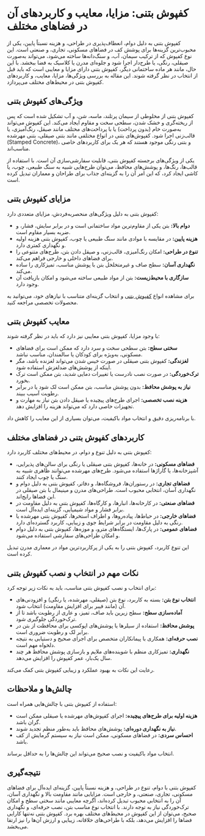<h1>کفپوش بتنی: مزایا، معایب و کاربردهای آن در فضاهای مختلف</h1>
<p>کفپوش بتنی به دلیل دوام، انعطاف&zwnj;پذیری در طراحی، و هزینه نسبتاً پایین، یکی از محبوب&zwnj;ترین گزینه&zwnj;ها برای پوشش کف در فضاهای مسکونی، تجاری، و صنعتی است. این نوع کفپوش که از ترکیب سیمان، آب، و سنگ&zwnj;دانه&zwnj;ها ساخته می&zwnj;شود، می&zwnj;تواند به&zwnj;صورت صیقلی، رنگی، یا طرح&zwnj;دار اجرا شود و جلوه&zwnj;ای مدرن یا کلاسیک به فضا ببخشد. با این حال، مانند هر ماده ساختمانی دیگر، کفپوش بتنی دارای مزایا و معایبی است که باید قبل از انتخاب در نظر گرفته شوند. این مقاله به بررسی ویژگی&zwnj;ها، مزایا، معایب، و کاربردهای کفپوش بتنی در محیط&zwnj;های مختلف می&zwnj;پردازد.</p>
<h2>ویژگی&zwnj;های کفپوش بتنی</h2>
<p>کفپوش بتنی از مخلوطی از سیمان پرتلند، ماسه، شن، و آب تشکیل شده است که پس از ریخته&zwnj;گری و خشک شدن، سطحی سخت و مقاوم ایجاد می&zwnj;کند. این کفپوش می&zwnj;تواند به&zwnj;صورت خام (بدون پرداخت) یا با پرداخت&zwnj;های مختلف مانند صیقل، رنگ&zwnj;آمیزی، یا قالب&zwnj;زنی اجرا شود. کفپوش&zwnj;های بتنی در انواع مختلفی مانند بتنی صیقلی، بتنی مهرشده (Stamped Concrete)، و بتنی رنگی موجود هستند که هر یک برای کاربردهای خاصی مناسب&zwnj;اند.</p>
<p>یکی از ویژگی&zwnj;های برجسته کفپوش بتنی، قابلیت سفارشی&zwnj;سازی آن است. با استفاده از قالب&zwnj;ها، رنگ&zwnj;ها، و پوشش&zwnj;های محافظ، می&zwnj;توان طرح&zwnj;هایی شبیه به سنگ طبیعی، چوب، یا کاشی ایجاد کرد، که این امر آن را به گزینه&zwnj;ای جذاب برای طراحان و معماران تبدیل کرده است.</p>
<h2>مزایای کفپوش بتنی</h2>
<p>کفپوش بتنی به دلیل ویژگی&zwnj;های منحصربه&zwnj;فردش، مزایای متعددی دارد:</p>
<ul>
<li><strong>دوام بالا:</strong> بتن یکی از مقاوم&zwnj;ترین مواد ساختمانی است و در برابر سایش، فشار، و ضربه بسیار مقاوم است.</li>
<li><strong>هزینه پایین:</strong> در مقایسه با موادی مانند سنگ طبیعی یا چوب، کفپوش بتنی هزینه اولیه و نگهداری کمتری دارد.</li>
<li><strong>تنوع در طراحی:</strong> امکان رنگ&zwnj;آمیزی، قالب&zwnj;زنی، و صیقل دادن بتن، طرح&zwnj;های متنوعی را برای فضاهای داخلی و خارجی فراهم می&zwnj;کند.</li>
<li><strong>نگهداری آسان:</strong> سطح صاف و غیرمتخلخل بتن با پوشش مناسب، تمیزکاری را ساده می&zwnj;کند.</li>
<li><strong>سازگاری با محیط&zwnj;زیست:</strong> بتن از مواد طبیعی ساخته می&zwnj;شود و امکان بازیافت آن وجود دارد.</li>
</ul>
<p>برای مشاهده انواع <a href="https://savojmosaic-afshar.com/product-category/mosaic/concrete-floor/" target="_blank" rel="noopener">کفپوش بتنی</a> و انتخاب گزینه&zwnj;ای متناسب با نیازهای خود، می&zwnj;توانید به محصولات تخصصی مراجعه کنید.</p>
<h2>معایب کفپوش بتنی</h2>
<p>با وجود مزایا، کفپوش بتنی معایبی نیز دارد که باید در نظر گرفته شوند:</p>
<ul>
<li><strong>سختی سطح:</strong> بتن سطحی سخت و سرد دارد که ممکن است برای فضاهای مسکونی، به&zwnj;ویژه برای کودکان یا سالمندان، مناسب نباشد.</li>
<li><strong>لغزندگی:</strong> کفپوش بتنی صیقلی در صورت خیس شدن می&zwnj;تواند لغزنده باشد، مگر اینکه از پوشش&zwnj;های ضدلغزش استفاده شود.</li>
<li><strong>ترک&zwnj;خوردگی:</strong> در صورت نصب نادرست یا تغییرات دمایی شدید، بتن ممکن است ترک بخورد.</li>
<li><strong>نیاز به پوشش محافظ:</strong> بدون پوشش مناسب، بتن ممکن است لک شود یا در برابر رطوبت آسیب ببیند.</li>
<li><strong>هزینه نصب تخصصی:</strong> اجرای طرح&zwnj;های پیچیده یا صیقل دادن بتن نیاز به مهارت و تجهیزات خاصی دارد که می&zwnj;تواند هزینه را افزایش دهد.</li>
</ul>
<p>با برنامه&zwnj;ریزی دقیق و انتخاب مواد باکیفیت، می&zwnj;توان بسیاری از این معایب را کاهش داد.</p>
<h2>کاربردهای کفپوش بتنی در فضاهای مختلف</h2>
<p>کفپوش بتنی به دلیل تنوع و دوام، در محیط&zwnj;های مختلف کاربرد دارد:</p>
<ul>
<li><strong>فضاهای مسکونی:</strong> در خانه&zwnj;ها، کفپوش بتنی صیقلی یا رنگی برای سالن&zwnj;های پذیرایی، آشپزخانه&zwnj;ها، یا گاراژها استفاده می&zwnj;شود. طرح&zwnj;های مهرشده می&zwnj;توانند ظاهری شبیه به سنگ یا چوب ایجاد کنند.</li>
<li><strong>فضاهای تجاری:</strong> در رستوران&zwnj;ها، فروشگاه&zwnj;ها، و دفاتر، کفپوش بتنی به دلیل دوام و نگهداری آسان، انتخابی محبوب است. طراحی&zwnj;های مدرن و مینیمال با بتن صیقلی در این فضاها رایج&zwnj;اند.</li>
<li><strong>فضاهای صنعتی:</strong> در کارخانه&zwnj;ها، انبارها، و کارگاه&zwnj;ها، کفپوش بتنی به دلیل مقاومت در برابر فشار و مواد شیمیایی، گزینه&zwnj;ای ایده&zwnj;آل است.</li>
<li><strong>فضاهای خارجی:</strong> در حیاط&zwnj;ها، پیاده&zwnj;روها، و اطراف استخرها، کفپوش بتنی مهرشده یا رنگی به دلیل مقاومت در برابر شرایط جوی و زیبایی، کاربرد گسترده&zwnj;ای دارد.</li>
<li><strong>فضاهای عمومی:</strong> در پارک&zwnj;ها، ایستگاه&zwnj;های مترو، و موزه&zwnj;ها، کفپوش بتنی به دلیل دوام و امکان طراحی&zwnj;های سفارشی استفاده می&zwnj;شود.</li>
</ul>
<p>این تنوع کاربرد، کفپوش بتنی را به یکی از پرکاربردترین مواد در معماری مدرن تبدیل کرده است.</p>
<h2>نکات مهم در انتخاب و نصب کفپوش بتنی</h2>
<p>برای انتخاب و نصب کفپوش بتنی مناسب، باید به نکات زیر توجه کرد:</p>
<ul>
<li><strong>انتخاب نوع بتن:</strong> بسته به کاربرد، نوع بتن (صیقلی، مهرشده، یا رنگی) و افزودنی&zwnj;های آن (مانند فیبر برای افزایش مقاومت) انتخاب شود.</li>
<li><strong>آماده&zwnj;سازی سطح:</strong> سطح زیرین باید صاف، تمیز، و عاری از رطوبت باشد تا از ترک&zwnj;خوردگی جلوگیری شود.</li>
<li><strong>پوشش محافظ:</strong> استفاده از سیلرها یا پوشش&zwnj;های اپوکسی برای محافظت از بتن در برابر لک و رطوبت ضروری است.</li>
<li><strong>نصب حرفه&zwnj;ای:</strong> همکاری با پیمانکاران متخصص برای اجرای صحیح و دستیابی به نتیجه دلخواه مهم است.</li>
<li><strong>نگهداری:</strong> تمیزکاری منظم با شوینده&zwnj;های ملایم و بازسازی پوشش محافظ هر چند سال یک&zwnj;بار، عمر کفپوش را افزایش می&zwnj;دهد.</li>
</ul>
<p>رعایت این نکات به بهبود عملکرد و زیبایی کفپوش بتنی کمک می&zwnj;کند.</p>
<h2>چالش&zwnj;ها و ملاحظات</h2>
<p>استفاده از کفپوش بتنی با چالش&zwnj;هایی همراه است:</p>
<ul>
<li><strong>هزینه اولیه برای طرح&zwnj;های پیچیده:</strong> اجرای کفپوش&zwnj;های مهرشده یا صیقلی ممکن است گران باشد.</li>
<li><strong>نیاز به نگهداری دوره&zwnj;ای:</strong> پوشش&zwnj;های محافظ باید به&zwnj;طور منظم تجدید شوند.</li>
<li><strong>احساس سردی:</strong> در فضاهای مسکونی، ممکن است نیاز به سیستم گرمایش از کف باشد.</li>
</ul>
<p>انتخاب مواد باکیفیت و نصب صحیح می&zwnj;تواند این چالش&zwnj;ها را به حداقل برساند.</p>
<h2>نتیجه&zwnj;گیری</h2>
<p>کفپوش بتنی با دوام، تنوع در طراحی، و هزینه نسبتاً پایین، گزینه&zwnj;ای ایده&zwnj;آل برای فضاهای مسکونی، تجاری، صنعتی، و خارجی است. مزایایی مانند مقاومت بالا و نگهداری آسان، آن را به انتخابی محبوب تبدیل کرده&zwnj;اند، اگرچه معایبی مانند سختی سطح و امکان ترک&zwnj;خوردگی نیاز به توجه دارند. با انتخاب نوع مناسب بتن، نصب حرفه&zwnj;ای، و نگهداری صحیح، می&zwnj;توان از این کفپوش در محیط&zwnj;های مختلف بهره برد. کفپوش بتنی نه&zwnj;تنها کارایی فضاها را افزایش می&zwnj;دهد، بلکه با طراحی&zwnj;های خلاقانه، زیبایی و ارزش آن&zwnj;ها را نیز ارتقا می&zwnj;بخشد.</p>
